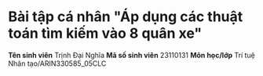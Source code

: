 # Bài tập cá nhân "Áp dụng các thuật toán tìm kiếm vào 8 quân xe"
**Tên sinh viên** Trịnh Đại Nghĩa
**Mã số sinh viên** 23110131
**Môn học/lớp** Trí tuệ Nhân tạo/ARIN330585_05CLC
